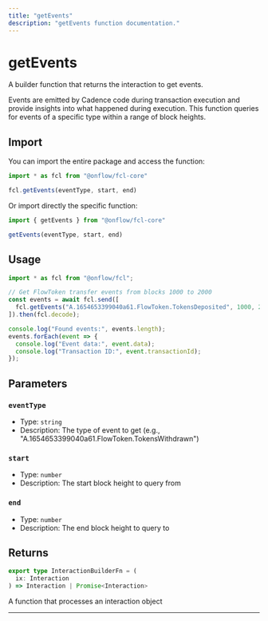 ```yaml
---
title: "getEvents"
description: "getEvents function documentation."
---
```


<!-- THIS DOCUMENT IS AUTO-GENERATED FROM [onflow/fcl-core/../sdk/src/build/build-get-events.ts](https://github.com/onflow/fcl-js/tree/master/packages/fcl-core/../sdk/src/build/build-get-events.ts). DO NOT EDIT MANUALLY -->

# getEvents

A builder function that returns the interaction to get events.

Events are emitted by Cadence code during transaction execution and provide insights into what happened during execution.
This function queries for events of a specific type within a range of block heights.

## Import

You can import the entire package and access the function:

```typescript
import * as fcl from "@onflow/fcl-core"

fcl.getEvents(eventType, start, end)
```

Or import directly the specific function:

```typescript
import { getEvents } from "@onflow/fcl-core"

getEvents(eventType, start, end)
```

## Usage

```typescript
import * as fcl from "@onflow/fcl";

// Get FlowToken transfer events from blocks 1000 to 2000
const events = await fcl.send([
  fcl.getEvents("A.1654653399040a61.FlowToken.TokensDeposited", 1000, 2000)
]).then(fcl.decode);

console.log("Found events:", events.length);
events.forEach(event => {
  console.log("Event data:", event.data);
  console.log("Transaction ID:", event.transactionId);
});
```

## Parameters

### `eventType` 


- Type: `string`
- Description: The type of event to get (e.g., "A.1654653399040a61.FlowToken.TokensWithdrawn")

### `start` 


- Type: `number`
- Description: The start block height to query from

### `end` 


- Type: `number`
- Description: The end block height to query to


## Returns

```typescript
export type InteractionBuilderFn = (
  ix: Interaction
) => Interaction | Promise<Interaction>
```


A function that processes an interaction object

---